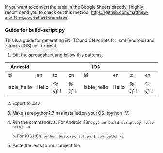 If you want to convert the table in the Google Sheets directly, I highly recommend you to check out this method:
https://github.com/matthew-siu/i18n-googlesheet-translator

### Guide for build-script.py

This is a guide for generating EN, TC and CN scripts for .xml (Android) and .strings (iOS) on Terminal.

1. Edit the spreadsheet and follow this patterns:

| Android     |       |       |       | iOS         |       |       |       |
| ------------| ----- | ----- | ----- | ----------- | ----- | ----- | ----- |
| id          | en    | tc    | cn    | id          | en    | tc    | cn    |
| lable_hello | Hello | 你好！ | 你好！ | lable_hello | Hello | 你好！ | 你好！ |

2. Export to .csv

3. Make sure python2.7 has installed on your OS. (python -V)

4. Run the commands:
	a. For Android i18n:
	`python build-script.py [.csv path] -a`

	b. For iOS i18n:
	`python build-script.py [.csv path] -i`
	
5. Paste the texts to your project file.	
